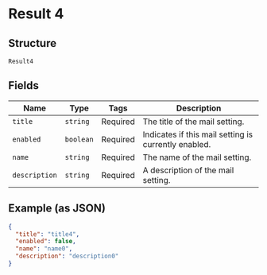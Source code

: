 
# Result 4

## Structure

`Result4`

## Fields

| Name | Type | Tags | Description |
|  --- | --- | --- | --- |
| `title` | `string` | Required | The title of the mail setting. |
| `enabled` | `boolean` | Required | Indicates if this mail setting is currently enabled. |
| `name` | `string` | Required | The name of the mail setting. |
| `description` | `string` | Required | A description of the mail setting. |

## Example (as JSON)

```json
{
  "title": "title4",
  "enabled": false,
  "name": "name0",
  "description": "description0"
}
```

